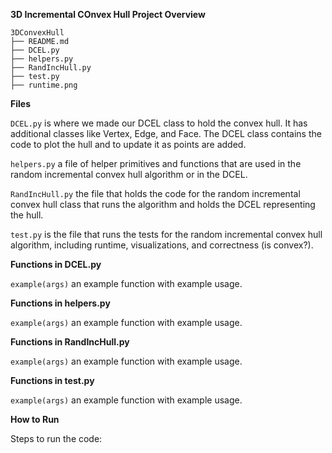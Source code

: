 **3D Incremental COnvex Hull Project Overview**

```
3DConvexHull
├── README.md
├── DCEL.py
├── helpers.py
├── RandIncHull.py
├── test.py
├── runtime.png
```

**Files**

`DCEL.py` is where we made our DCEL class to hold the convex hull. It has additional classes like Vertex, Edge, and Face. The DCEL class contains the code to plot the hull and to update it as points are added.

`helpers.py` a file of helper primitives and functions that are used in the random incremental convex hull algorithm or in the DCEL. 

`RandIncHull.py` the file that holds the code for the random incremental convex hull class that runs the algorithm and holds the DCEL representing the hull.

`test.py` is the file that runs the tests for the random incremental convex hull algorithm, including runtime, visualizations, and correctness (is convex?).

**Functions in DCEL.py**

`example(args)` an example function with example usage.

**Functions in helpers.py**

`example(args)` an example function with example usage.

**Functions in RandIncHull.py**

`example(args)` an example function with example usage.

**Functions in test.py**

`example(args)` an example function with example usage.

**How to Run**

Steps to run the code:




